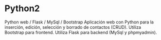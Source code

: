 # Python2
Python web / Flask / MySql / Bootstrap
Aplicación web con Python para la inserción, edición, selección y borrado de contactos (CRUD).
Utiliza Bootstrap para frontend.
Utiliza Flask para backend (MySql y phpmyadmin).
